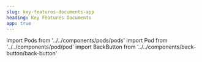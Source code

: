 ```yaml
---
slug: key-features-documents-app
heading: Key Features Documents
app: true
---
```


import Pods from '../../components/pods/pods'
import Pod from '../../components/pod/pod'
import BackButton from '../../components/back-button/back-button'

<BackButton link='/legals-app'/>

<Pods>
  <Pod externalLink={'/docs/key-features-of-the-beanstalk-junior-individual-savings-account.pdf'} heading={'Beanstalk JISA Key Features'} description={'Key Features of the Beanstalk Junior Individual Savings Account'} type={'isa-terms'}/>
  <Pod externalLink={'/docs/key-features-of-the-beanstalk-individual-savings-account.pdf'} heading={'Beanstalk ISA Key Features'} description={'Key Features of the Beanstalk Individual Savings Account'} type={'isa-terms'}/>
</Pods>